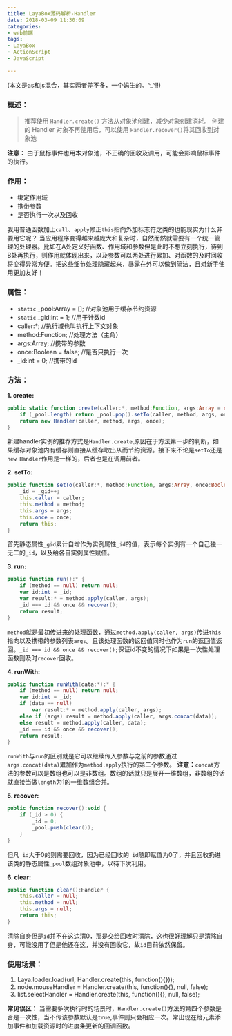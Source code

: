 ```yaml
---
title: LayaBox源码解析-Handler
date: 2018-03-09 11:30:09
categories:
- web前端
tags:
- LayaBox
- ActionScript
- JavaScript

---
```

(本文是as和js混合，其实两者差不多，一个妈生的。^_^!!)
### 概述：
> 推荐使用 `Handler.create()` 方法从对象池创建，减少对象创建消耗。
> 创建的 Handler 对象不再使用后，可以使用 `Handler.recover()`将其回收到对象池

**注意：** 由于鼠标事件也用本对象池，不正确的回收及调用，可能会影响鼠标事件的执行。


<!-- more -->

### 作用：
* 绑定作用域
* 携带参数
* 是否执行一次以及回收

我用普通函数加上`call`、`apply`修正`this`指向外加标志符之类的也能现实为什么非要用它呢？
当应用程序变得越来越庞大和复杂时，自然而然就需要有一个统一管理的处理器。比如在A处定义好函数、作用域和参数但是此时不想立刻执行，待到B处再执行，则作用就体现出来，以及参数可以两处进行累加、对函数的及时回收将变得异常方便。把这些细节处理隐藏起来，暴露在外可以做到简洁，且对新手使用更加友好！

### 属性：
* `static` _pool:Array = [];  //对象池用于缓存节约资源
* `static` _gid:int = 1;  	 //用于计数id
* caller:*;  		//执行域也叫执行上下文对象
* method:Function;  //处理方法（主角）
* args:Array;  		//携带的参数
* once:Boolean = false;  //是否只执行一次
* _id:int = 0;  	//携带的id


### 方法：
**1. create:**
```actionscript
public static function create(caller:*, method:Function, args:Array = null, once:Boolean = true):Handler {
	if (_pool.length) return _pool.pop().setTo(caller, method, args, once);
	return new Handler(caller, method, args, once);
}
```
新建handler实例的推荐方式是`Handler.create`,原因在于方法第一步的判断，如果缓存对象池内有缓存则直接从缓存取出从而节约资源。接下来不论是`setTo`还是`new Handler`作用是一样的，后者也是在调用前者。

**2. setTo:**
```actionscript
public function setTo(caller:*, method:Function, args:Array, once:Boolean):Handler {
	_id = _gid++;
	this.caller = caller;
	this.method = method;
	this.args = args;
	this.once = once;
	return this;
}
```
首先静态属性`_gid`累计自增作为实例属性`_id`的值，表示每个实例有一个自己独一无二的`_id`，以及给各自实例属性赋值。

**3. run:**
```actionscript
public function run():* {
	if (method == null) return null;
	var id:int = _id;
	var result:* = method.apply(caller, args);
	_id === id && once && recover();
	return result;
}
```
`method`就是最初传进来的处理函数，通过`method.apply(caller, args)`传进`this`指向以及携带的参数列表`args`。且该处理函数的返回值同时也作为`run`的返回值返回。`_id === id && once && recover();`保证id不变的情况下如果是一次性处理函数则及时`recover`回收。

**4. runWith:**
```actionscript
public function runWith(data:*):* {
    if (method == null) return null;
    var id:int = _id;
    if (data == null)
        var result:* = method.apply(caller, args);
    else if (args) result = method.apply(caller, args.concat(data));
    else result = method.apply(caller, data);
    _id === id && once && recover();
    return result;
}
```
`runWith`与`run`的区别就是它可以继续传入参数与之前的参数通过`args.concat(data)`累加作为`method.apply`执行的第二个参数。
**注意：**`concat`方法的参数可以是数组也可以是非数组。数组的话就只是展开一维数组，非数组的话就直接当做`length`为1的一维数组合并。

**5. recover:**
```actionscript
public function recover():void {
    if (_id > 0) {
        _id = 0;
        _pool.push(clear());
    }
}
```
但凡`_id`大于0的则需要回收，因为已经回收的`_id`随即赋值为0了，并且回收扔进该类的静态属性`_pool`数组对象池中，以待下次利用。

**6. clear:**
```actionscript
public function clear():Handler {
    this.caller = null;
    this.method = null;
    this.args = null;
    return this;
}

```
清除自身但是`id`并不在这边清0，那是交给回收时清除，这也很好理解只是清除自身，可能没用了但是他还在这，并没有回收它，故`id`目前依然保留。


### 使用场景：
1. Laya.loader.load(url, Handler.create(this, function(){}));
2. node.mouseHandler = Handler.create(this, function(){}, null, false);
3. list.selectHandler = Handler.create(this, function(){}, null, false);

**常见误区：**
当需要多次执行时的场景时，`Handler.create()`方法的第四个参数是否是一次性，当不传该参数默认是`true`,事件则只会相应一次。常出现在给元素添加事件和加载资源时的进度条更新的回调函数。